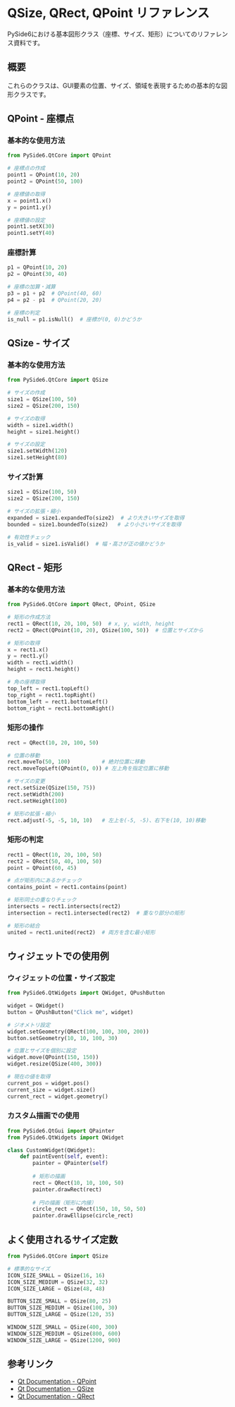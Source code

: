 # QSize, QRect, QPoint リファレンス

PySide6における基本図形クラス（座標、サイズ、矩形）についてのリファレンス資料です。

## 概要

これらのクラスは、GUI要素の位置、サイズ、領域を表現するための基本的な図形クラスです。

## QPoint - 座標点

### 基本的な使用方法

```python
from PySide6.QtCore import QPoint

# 座標点の作成
point1 = QPoint(10, 20)
point2 = QPoint(50, 100)

# 座標値の取得
x = point1.x()
y = point1.y()

# 座標値の設定
point1.setX(30)
point1.setY(40)
```

### 座標計算

```python
p1 = QPoint(10, 20)
p2 = QPoint(30, 40)

# 座標の加算・減算
p3 = p1 + p2  # QPoint(40, 60)
p4 = p2 - p1  # QPoint(20, 20)

# 座標の判定
is_null = p1.isNull()  # 座標が(0, 0)かどうか
```

## QSize - サイズ

### 基本的な使用方法

```python
from PySide6.QtCore import QSize

# サイズの作成
size1 = QSize(100, 50)
size2 = QSize(200, 150)

# サイズの取得
width = size1.width()
height = size1.height()

# サイズの設定
size1.setWidth(120)
size1.setHeight(80)
```

### サイズ計算

```python
size1 = QSize(100, 50)
size2 = QSize(200, 150)

# サイズの拡張・縮小
expanded = size1.expandedTo(size2)  # より大きいサイズを取得
bounded = size1.boundedTo(size2)   # より小さいサイズを取得

# 有効性チェック
is_valid = size1.isValid()  # 幅・高さが正の値かどうか
```

## QRect - 矩形

### 基本的な使用方法

```python
from PySide6.QtCore import QRect, QPoint, QSize

# 矩形の作成方法
rect1 = QRect(10, 20, 100, 50)  # x, y, width, height
rect2 = QRect(QPoint(10, 20), QSize(100, 50))  # 位置とサイズから

# 矩形の取得
x = rect1.x()
y = rect1.y()
width = rect1.width()
height = rect1.height()

# 角の座標取得
top_left = rect1.topLeft()
top_right = rect1.topRight()
bottom_left = rect1.bottomLeft()
bottom_right = rect1.bottomRight()
```

### 矩形の操作

```python
rect = QRect(10, 20, 100, 50)

# 位置の移動
rect.moveTo(50, 100)          # 絶対位置に移動
rect.moveTopLeft(QPoint(0, 0)) # 左上角を指定位置に移動

# サイズの変更
rect.setSize(QSize(150, 75))
rect.setWidth(200)
rect.setHeight(100)

# 矩形の拡張・縮小
rect.adjust(-5, -5, 10, 10)   # 左上を(-5, -5)、右下を(10, 10)移動
```

### 矩形の判定

```python
rect1 = QRect(10, 20, 100, 50)
rect2 = QRect(50, 40, 100, 50)
point = QPoint(60, 45)

# 点が矩形内にあるかチェック
contains_point = rect1.contains(point)

# 矩形同士の重なりチェック
intersects = rect1.intersects(rect2)
intersection = rect1.intersected(rect2)  # 重なり部分の矩形

# 矩形の結合
united = rect1.united(rect2)  # 両方を含む最小矩形
```

## ウィジェットでの使用例

### ウィジェットの位置・サイズ設定

```python
from PySide6.QtWidgets import QWidget, QPushButton

widget = QWidget()
button = QPushButton("Click me", widget)

# ジオメトリ設定
widget.setGeometry(QRect(100, 100, 300, 200))
button.setGeometry(10, 10, 100, 30)

# 位置とサイズを個別に設定
widget.move(QPoint(150, 150))
widget.resize(QSize(400, 300))

# 現在の値を取得
current_pos = widget.pos()
current_size = widget.size()
current_rect = widget.geometry()
```

### カスタム描画での使用

```python
from PySide6.QtGui import QPainter
from PySide6.QtWidgets import QWidget

class CustomWidget(QWidget):
    def paintEvent(self, event):
        painter = QPainter(self)
        
        # 矩形の描画
        rect = QRect(10, 10, 100, 50)
        painter.drawRect(rect)
        
        # 円の描画（矩形に内接）
        circle_rect = QRect(150, 10, 50, 50)
        painter.drawEllipse(circle_rect)
```

## よく使用されるサイズ定数

```python
from PySide6.QtCore import QSize

# 標準的なサイズ
ICON_SIZE_SMALL = QSize(16, 16)
ICON_SIZE_MEDIUM = QSize(32, 32)
ICON_SIZE_LARGE = QSize(48, 48)

BUTTON_SIZE_SMALL = QSize(80, 25)
BUTTON_SIZE_MEDIUM = QSize(100, 30)
BUTTON_SIZE_LARGE = QSize(120, 35)

WINDOW_SIZE_SMALL = QSize(400, 300)
WINDOW_SIZE_MEDIUM = QSize(800, 600)
WINDOW_SIZE_LARGE = QSize(1200, 900)
```

## 参考リンク

- [Qt Documentation - QPoint](https://doc.qt.io/qt-6/qpoint.html)
- [Qt Documentation - QSize](https://doc.qt.io/qt-6/qsize.html)
- [Qt Documentation - QRect](https://doc.qt.io/qt-6/qrect.html) 